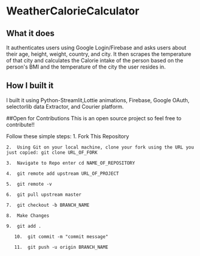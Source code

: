 # WeatherCalorieCalculator
## What it does
It authenticates users using Google Login/Firebase and asks users about their age, height, weight, country, and city. It then scrapes the temperature of that city and calculates the Calorie intake of the person based on the person's BMI and the temperature of the city the user resides in. 

## How I built it
I built it using Python-Streamlit,Lottie animations, Firebase, Google OAuth, selectorlib data Extractor, and Courier platform.

##Open for Contributions
This is an open source project so feel free to contribute!!

Follow these simple steps:
        1. Fork This Repository
	
	2.  Using Git on your local machine, clone your fork using the URL you just copied: git clone URL_OF_FORK
	
	3.  Navigate to Repo enter cd NAME_OF_REPOSITORY
	
	4.  git remote add upstream URL_OF_PROJECT
	
	5.  git remote -v
	
	6.  git pull upstream master
	
	7.  git checkout -b BRANCH_NAME
	
	8.  Make Changes
	
	9.  git add .
	
       10.  git commit -m "commit message"
       
       11.  git push -u origin BRANCH_NAME

